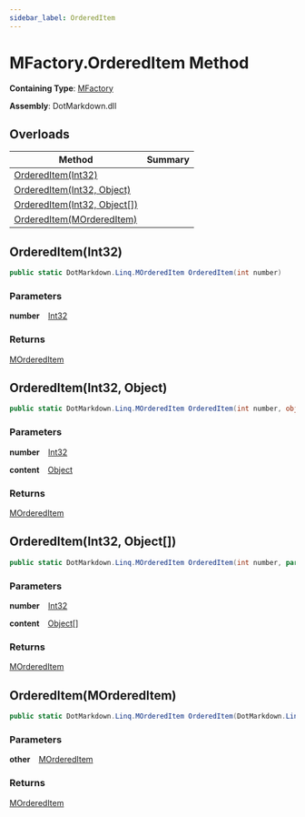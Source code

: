 ```yaml
---
sidebar_label: OrderedItem
---
```


# MFactory\.OrderedItem Method

**Containing Type**: [MFactory](../index.md)

**Assembly**: DotMarkdown\.dll

## Overloads

| Method | Summary |
| ------ | ------- |
| [OrderedItem(Int32)](#DotMarkdown_Linq_MFactory_OrderedItem_System_Int32_) | |
| [OrderedItem(Int32, Object)](#DotMarkdown_Linq_MFactory_OrderedItem_System_Int32_System_Object_) | |
| [OrderedItem(Int32, Object\[\])](#DotMarkdown_Linq_MFactory_OrderedItem_System_Int32_System_Object___) | |
| [OrderedItem(MOrderedItem)](#DotMarkdown_Linq_MFactory_OrderedItem_DotMarkdown_Linq_MOrderedItem_) | |

## OrderedItem\(Int32\) <a id="DotMarkdown_Linq_MFactory_OrderedItem_System_Int32_"></a>

```csharp
public static DotMarkdown.Linq.MOrderedItem OrderedItem(int number)
```

### Parameters

**number** &ensp; [Int32](https://docs.microsoft.com/en-us/dotnet/api/system.int32)

### Returns

[MOrderedItem](../../MOrderedItem/index.md)

## OrderedItem\(Int32, Object\) <a id="DotMarkdown_Linq_MFactory_OrderedItem_System_Int32_System_Object_"></a>

```csharp
public static DotMarkdown.Linq.MOrderedItem OrderedItem(int number, object content)
```

### Parameters

**number** &ensp; [Int32](https://docs.microsoft.com/en-us/dotnet/api/system.int32)

**content** &ensp; [Object](https://docs.microsoft.com/en-us/dotnet/api/system.object)

### Returns

[MOrderedItem](../../MOrderedItem/index.md)

## OrderedItem\(Int32, Object\[\]\) <a id="DotMarkdown_Linq_MFactory_OrderedItem_System_Int32_System_Object___"></a>

```csharp
public static DotMarkdown.Linq.MOrderedItem OrderedItem(int number, params object[] content)
```

### Parameters

**number** &ensp; [Int32](https://docs.microsoft.com/en-us/dotnet/api/system.int32)

**content** &ensp; [Object](https://docs.microsoft.com/en-us/dotnet/api/system.object)\[\]

### Returns

[MOrderedItem](../../MOrderedItem/index.md)

## OrderedItem\(MOrderedItem\) <a id="DotMarkdown_Linq_MFactory_OrderedItem_DotMarkdown_Linq_MOrderedItem_"></a>

```csharp
public static DotMarkdown.Linq.MOrderedItem OrderedItem(DotMarkdown.Linq.MOrderedItem other)
```

### Parameters

**other** &ensp; [MOrderedItem](../../MOrderedItem/index.md)

### Returns

[MOrderedItem](../../MOrderedItem/index.md)


